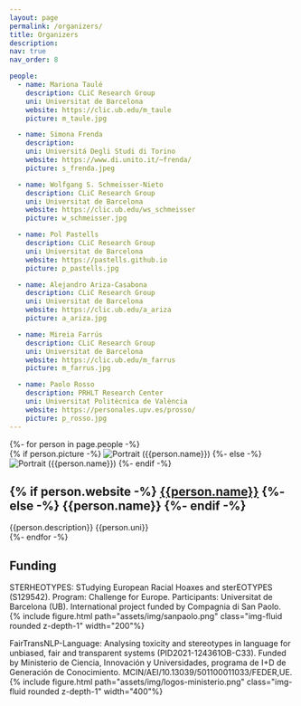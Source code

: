 ```yaml
---
layout: page
permalink: /organizers/
title: Organizers
description:
nav: true
nav_order: 8

people:
  - name: Mariona Taulé
    description: CLiC Research Group
    uni: Universitat de Barcelona
    website: https://clic.ub.edu/m_taule
    picture: m_taule.jpg

  - name: Simona Frenda
    description:
    uni: Universitá Degli Studi di Torino
    website: https://www.di.unito.it/~frenda/
    picture: s_frenda.jpeg

  - name: Wolfgang S. Schmeisser-Nieto
    description: CLiC Research Group
    uni: Universitat de Barcelona
    website: https://clic.ub.edu/ws_schmeisser
    picture: w_schmeisser.jpg

  - name: Pol Pastells
    description: CLiC Research Group
    uni: Universitat de Barcelona
    website: https://pastells.github.io
    picture: p_pastells.jpg

  - name: Alejandro Ariza-Casabona
    description: CLiC Research Group
    uni: Universitat de Barcelona
    website: https://clic.ub.edu/a_ariza
    picture: a_ariza.jpg

  - name: Mireia Farrús
    description: CLiC Research Group
    uni: Universitat de Barcelona
    website: https://clic.ub.edu/m_farrus
    picture: m_farrus.jpg

  - name: Paolo Rosso
    description: PRHLT Research Center
    uni: Universitat Politècnica de València
    website: https://personales.upv.es/prosso/
    picture: p_rosso.jpg
---
```


<div class="grid">
    {%- for person in page.people -%}
    <article class="grid-item card">
        {% if person.picture -%}
        <img class="avatar" src="/assets/img/{{person.picture}}" alt="Portrait ({{person.name}})" width="auto" height="auto">
            {%- else -%}
        <img class="avatar" src="/assets/img/mainlp-logo-500.png" alt="Portrait ({{person.name}})" width="auto" height="auto">
            {%- endif -%}
        <div class="card-body">
            <!-- <h2 class="card-title">{{person.name}}</h2> -->
            <h2 class="card-title">
                {% if person.website -%}
                <a href="{{person.website}}">{{person.name}}</a>
                {%- else -%}
                {{person.name}}
                {%- endif -%}
            </h2>
            <div class="card-text">
                {{person.description}}
                {{person.uni}}
                <!-- <p style="margin-bottom: 0rem;">{{person.description}}</p>
                <ul class="network-icon" aria-hidden="true">
                {% if person.website -%}
                <li><a href="{{person.website}}"><i class="fas fa-globe"></i></a></li>
                {%- endif -%}
                {% if person.email -%}
                <li><a role="button" class="email" style="color: var(--global-theme-color)"><i class="fas fa-envelope"></i></a></li>
                {%- endif -%}
                {% if person.googlescholar -%}
                <li><a href="{{person.googlescholar}}"><i class="ai ai-google-scholar"></i></a></li>
                {%- endif -%}
                {% if person.github -%}
                <li><a href="{{person.github}}"><i class="fab fa-github"></i></a></li>
                {%- endif -%}
                {% if person.twitter -%}
                <li><a href="{{person.twitter}}"><i class="fab fa-twitter"></i></a></li>
                {%- endif -%}
                </ul>
                {% if person.email -%}
                <div class="email hidden">
                <p>{{ person.email }}</p>
                </div>
                {%- endif -%} -->
            </div>
        </div>
    </article>
    {%- endfor -%}
  </div>

## Funding

STERHEOTYPES: STudying European Racial Hoaxes and sterEOTYPES (S129542). Program: Challenge for Europe.
Participants: Universitat de Barcelona (UB). International project funded by Compagnia di San Paolo.
{% include figure.html path="assets/img/sanpaolo.png" class="img-fluid rounded z-depth-1" width="200"%}

FairTransNLP-Language: Analysing toxicity and stereotypes in language for unbiased, fair and transparent
systems (PID2021-124361OB-C33). Funded by Ministerio de Ciencia, Innovación y Universidades, programa de
I+D de Generación de Conocimiento. MCIN/AEI/10.13039/501100011033/FEDER,UE.
{% include figure.html path="assets/img/logos-ministerio.png" class="img-fluid rounded z-depth-1" width="400"%}
